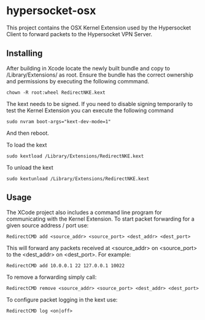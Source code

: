 hypersocket-osx
===============

This project contains the OSX Kernel Extension used by the Hypersocket Client 
to forward packets to the Hypersocket VPN Server.

Installing
----------

After building in Xcode locate the newly built bundle and copy to /Library/Extensions/ as root. Ensure the bundle has the correct ownership and permissions by executing the following commmand.

`chown -R root:wheel RedirectNKE.kext`

The kext needs to be signed. If you need to disable signing temporarily to test the Kernel Extension you can execute the following command

`sudo nvram boot-args="kext-dev-mode=1"`

And then reboot.

To load the kext

`sudo kextload /Library/Extensions/RedirectNKE.kext`

To unload the kext

`sudo kextunload /Library/Extensions/RedirectNKE.kext`

Usage
-----

The XCode project also includes a command line program for communicating with the Kernel Extension. To start packet forwarding for a given source address / port use:

`RedirectCMD add <source_addr> <source_port> <dest_addr> <dest_port>`

This will forward any packets received at <source_addr> on <source_port> to the <dest_addr> on <dest_port>. For example:

`RedirectCMD add 10.0.0.1 22 127.0.0.1 10022`

To remove a forwarding simply call:

`RedirectCMD remove <source_addr> <source_port> <dest_addr> <dest_port>`

To configure packet logging in the kext use:

`RedirectCMD log <on|off>`

